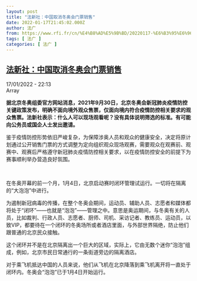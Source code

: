 ```yaml
---
layout: post
title: "法新社：中国取消冬奥会门票销售"
date: 2022-01-17T21:45:02.000Z
author: 法广
from: https://www.rfi.fr/cn/%E4%B8%AD%E5%9B%BD/20220117-%E6%B3%95%E6%96%B0%E7%A4%BE-%E4%B8%AD%E5%9B%BD%E5%8F%96%E6%B6%88%E5%86%AC%E5%A5%A5%E4%BC%9A%E9%97%A8%E7%A5%A8%E9%94%80%E5%94%AE
tags: [ 法广 ]
categories: [ 法广 ]
---
```

<!--1642455902000-->
[法新社：中国取消冬奥会门票销售](https://www.rfi.fr/cn/%E4%B8%AD%E5%9B%BD/20220117-%E6%B3%95%E6%96%B0%E7%A4%BE-%E4%B8%AD%E5%9B%BD%E5%8F%96%E6%B6%88%E5%86%AC%E5%A5%A5%E4%BC%9A%E9%97%A8%E7%A5%A8%E9%94%80%E5%94%AE)
------

<div>
<div>17/01/2022 - 22:13</div>Array<p><strong>                    据北京冬奥组委官方网站消息，2021年9月30日，北京冬奥会新冠肺炎疫情防控关键政策发布，明确不面向境外观众售票，仅面向境内符合疫情防控相关要求的观众售票。法新社表示：什么人可以现场观看呢？没有具体说明筛选的标准。有可能向公务员或国企人士发出邀请。                </strong></p><div >                    <p>鉴于疫情防控形势依旧严峻复杂，为保障涉奥人员和观众的健康安全，决定将原计划通过公开销售门票的方式调整为定向组织观众现场观赛，需要观众在观赛前、观赛中、观赛后严格遵守新冠肺炎疫情防控相关要求，以在疫情防控安全的前提下为赛事顺利举办营造良好氛围。</p><p> </p><p>在冬奥开幕的前一个月，1月4日，北京启动赛时闭环管理试运行。一切将在隔离的“大泡泡”中进行。</p><p>为遏制新冠病毒的传播，在整个冬奥会期间，运动员、辅助人员、志愿者和媒体都将处于“闭环”——也就是“泡泡”——管理之中。意思是奥运期间，与冬奥有关的人员，比如裁判、行政人员、志愿者、厨师、司机、采访记者、教练员、运动员，以致VIP，都要待在一个闭环的冬奥场所或者酒店里面，与外部世界隔绝，防止他们跟普通的北京民众接触。</p><p>这个闭环并不是在北京隔离出一个巨大的区域，实际上，它由无数个迷你“泡泡”组成，例如，北京市民日常通行的一条街道旁边的隔离酒店。</p><p>对于乘飞机抵达中国的人员来说，他们从飞机在北京降落到乘飞机离开将一直处于闭环内。冬奥会“泡泡”已于1月4日开始运行。</p>                                            <div data-selfpromo-newsletter>    </div>    <div data-selfpromo-app>    </div>                </div>
</div>
